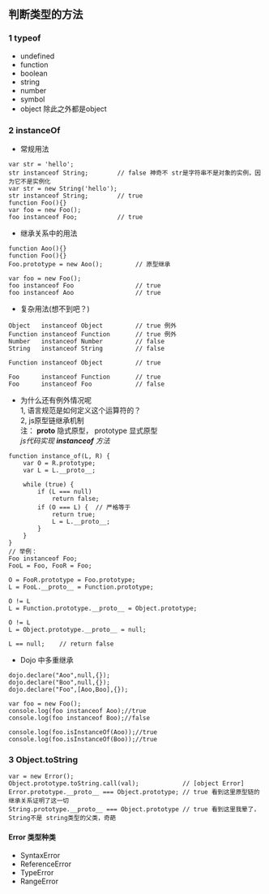 ## 判断类型的方法
### 1 typeof
- undefined <br >
- function <br >
- boolean <br >
- string <br >
- number <br >
- symbol <br >
- object 除此之外都是object<br >

### 2 instanceOf
- 常规用法
```
var str = 'hello';
str instanceof String;        // false 神奇不 str是字符串不是对象的实例，因为它不是实例化
var str = new String('hello');
str instanceof String;        // true
function Foo(){}
var foo = new Foo();
foo instanceof Foo;           // true
```

- 继承关系中的用法
```
function Aoo(){} 
function Foo(){} 
Foo.prototype = new Aoo();         // 原型继承
 
var foo = new Foo();
foo instanceof Foo                 // true 
foo instanceof Aoo                 // true
```

- 复杂用法(想不到吧？)

```
Object   instanceof Object         // true 例外
Function instanceof Function       // true 例外
Number   instanceof Number         // false 
String   instanceof String         // false 

Function instanceof Object         // true 

Foo      instanceof Function       // true 
Foo      instanceof Foo            // false
```

- 为什么还有例外情况呢 <br >
1, 语言规范是如何定义这个运算符的？<br >
2, js原型链继承机制 <br >
注： __proto__ 隐式原型， prototype 显式原型 <br >
*js代码实现 **instanceof** 方法*
```
function instance_of(L, R) {
    var O = R.prototype; 
    var L = L.__proto__;

    while (true) {
        if (L === null)
            return false; 
        if (O === L) {  // 严格等于 
            return true;
            L = L.__proto__; 
        }
    }
}
// 举例：
Foo instanceof Foo;
FooL = Foo, FooR = Foo; 

O = FooR.prototype = Foo.prototype;
L = FooL.__proto__ = Function.prototype;

O != L 
L = Function.prototype.__proto__ = Object.prototype;

O != L
L = Object.prototype.__proto__ = null;

L == null;    // return false
```
- Dojo 中多重继承
```
dojo.declare("Aoo",null,{}); 
dojo.declare("Boo",null,{}); 
dojo.declare("Foo",[Aoo,Boo],{}); 
 
var foo = new Foo(); 
console.log(foo instanceof Aoo);//true 
console.log(foo instanceof Boo);//false 
 
console.log(foo.isInstanceOf(Aoo));//true 
console.log(foo.isInstanceOf(Boo));//true
```

### 3 Object.toString
```
var = new Error();
Object.prototype.toString.call(val);            // [object Error]
Error.prototype.__proto__ === Object.prototype; // true 看到这里原型链的继承关系证明了这一切
String.prototype.__proto__ === Object.prototype // true 看到这里我晕了，String不是 string类型的父类，奇葩
```

#### Error 类型种类
- SyntaxError  <br >
- ReferenceError <br >
- TypeError <br >
- RangeError <br >
